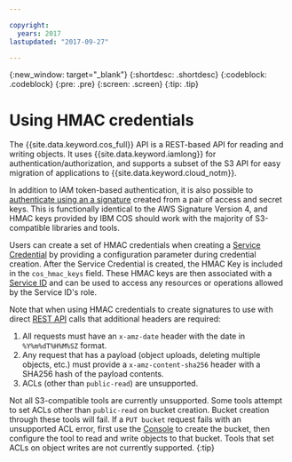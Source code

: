 ```yaml
---

copyright:
  years: 2017
lastupdated: "2017-09-27"

---
```

{:new_window: target="_blank"}
{:shortdesc: .shortdesc}
{:codeblock: .codeblock}
{:pre: .pre}
{:screen: .screen}
{:tip: .tip}

# Using HMAC credentials

The {{site.data.keyword.cos_full}} API is a REST-based API for reading and writing objects. It uses {{site.data.keyword.iamlong}} for authentication/authorization, and supports a subset of the S3 API for easy migration of applications to {{site.data.keyword.cloud_notm}}.

In addition to IAM token-based authentication, it is also possible to [authenticate using an a signature](/docs/services/cloud-object-storage/hmac/hmac-signature.html) created from a pair of access and secret keys. This is functionally identical to the AWS Signature Version 4, and HMAC keys provided by IBM COS should work with the majority of S3-compatible libraries and tools.

Users can create a set of HMAC credentials when creating a [Service Credential](/docs/services/cloud-object-storage/iam/service-credentials.html) by providing a configuration parameter during credential creation. After the Service Credential is created, the HMAC Key is included in the `cos_hmac_keys` field. These HMAC keys are then associated with a [Service ID](/docs/services/cloud-object-storage/iam/users-serviceids.html) and can be used to access any resources or operations allowed by the Service ID's role. 

Note that when using HMAC credentials to create signatures to use with direct [REST API](/docs/services/cloud-object-storage/api-reference/about-compatibility-api.html) calls that additional headers are required:
1. All requests must have an `x-amz-date` header with the date in `%Y%m%dT%H%M%SZ` format.
2. Any request that has a payload (object uploads, deleting multiple objects, etc.) must provide a `x-amz-content-sha256` header with a SHA256 hash of the payload contents.
3. ACLs (other than `public-read`) are unsupported.

Not all S3-compatible tools are currently unsupported. Some tools attempt to set ACLs other than `public-read` on bucket creation. Bucket creation through these tools will fail. If a `PUT bucket` request fails with an unsupported ACL error, first use the [Console](/docs/services/cloud-object-storage/getting-started.html#getting-started-console-) to create the bucket, then configure the tool to read and write objects to that bucket. Tools that set ACLs on object writes are not currently supported.
{:tip}
